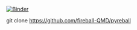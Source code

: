 [![Binder](https://mybinder.org/badge_logo.svg)](https://mybinder.org/v2/gh/fireball-QMD/pyreball/HEAD?labpath=pyreball_skeleton.ipynb)

git clone https://github.com/fireball-QMD/pyreball
